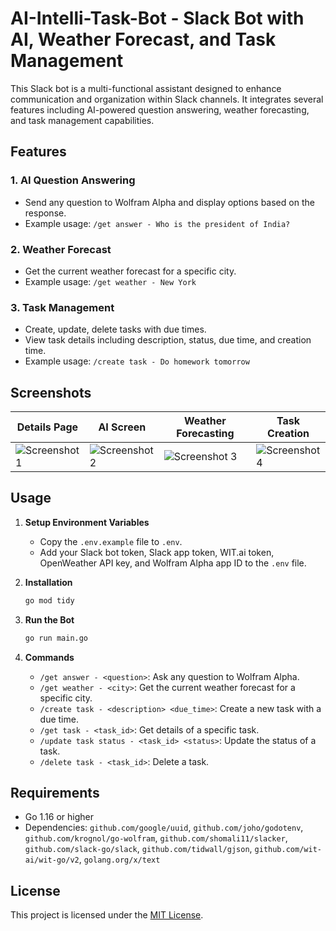 # AI-Intelli-Task-Bot -  Slack Bot with AI, Weather Forecast, and Task Management

This Slack bot is a multi-functional assistant designed to enhance communication and organization within Slack channels. It integrates several features including AI-powered question answering, weather forecasting, and task management capabilities.

## Features

### 1. AI Question Answering
- Send any question to Wolfram Alpha and display options based on the response.
- Example usage: `/get answer - Who is the president of India?`

### 2. Weather Forecast
- Get the current weather forecast for a specific city.
- Example usage: `/get weather - New York`

### 3. Task Management
- Create, update, delete tasks with due times.
- View task details including description, status, due time, and creation time.
- Example usage: `/create task - Do homework tomorrow`

## Screenshots

| Details Page | AI Screen | Weather Forecasting| Task Creation |
| ------------ | ------------ | ------------ | ------------ |
![Screenshot 1](https://github.com/VANSHAJ-cpp/AI-Intelli-Task-Bot/assets/93986234/aef05f75-cbc2-44ec-984c-f8e3e1509909) |  ![Screenshot 2](https://github.com/VANSHAJ-cpp/AI-Intelli-Task-Bot/assets/93986234/30a95261-3eba-4633-a2f2-49daca822c98) |  ![Screenshot 3](https://github.com/VANSHAJ-cpp/AI-Intelli-Task-Bot/assets/93986234/452dd082-514d-4175-a6f5-1d8a18756247) | ![Screenshot 4](https://github.com/VANSHAJ-cpp/AI-Intelli-Task-Bot/assets/93986234/e0eb228a-3c99-4735-ad05-0152c465b0f8) |



## Usage

1. **Setup Environment Variables**
   - Copy the `.env.example` file to `.env`.
   - Add your Slack bot token, Slack app token, WIT.ai token, OpenWeather API key, and Wolfram Alpha app ID to the `.env` file.

2. **Installation**
   ```bash
   go mod tidy
   ```

3. **Run the Bot**
   ```bash
   go run main.go
   ```

4. **Commands**
   - `/get answer - <question>`: Ask any question to Wolfram Alpha.
   - `/get weather - <city>`: Get the current weather forecast for a specific city.
   - `/create task - <description> <due_time>`: Create a new task with a due time.
   - `/get task - <task_id>`: Get details of a specific task.
   - `/update task status - <task_id> <status>`: Update the status of a task.
   - `/delete task - <task_id>`: Delete a task.

## Requirements

- Go 1.16 or higher
- Dependencies: `github.com/google/uuid`, `github.com/joho/godotenv`, `github.com/krognol/go-wolfram`, `github.com/shomali11/slacker`, `github.com/slack-go/slack`, `github.com/tidwall/gjson`, `github.com/wit-ai/wit-go/v2`, `golang.org/x/text`

## License

This project is licensed under the [MIT License](LICENSE).
